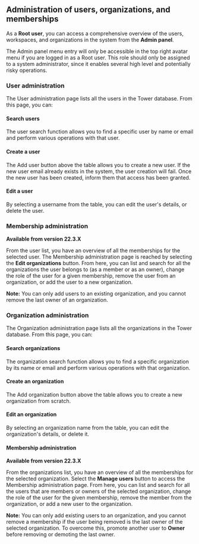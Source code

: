 ## Administration of users, organizations, and memberships

As a **Root user**, you can access a comprehensive overview of the users, workspaces, and organizations in the system from the **Admin panel**.

The Admin panel menu entry will only be accessible in the top right avatar menu if you are logged in as a Root user. This role should only be assigned to a system administrator, since it enables several high level and potentially risky operations.

### User administration

The User administration page lists all the users in the Tower database. From this page, you can:

#### Search users

The user search function allows you to find a specific user by name or email and perform various operations with that user.

#### Create a user

The Add user button above the table allows you to create a new user. If the new user email already exists in the system, the user creation will fail. Once the new user has been created, inform them that access has been granted.

#### Edit a user

By selecting a username from the table, you can edit the user's details, or delete the user.

### Membership administration

**Available from version 22.3.X**

From the user list, you have an overview of all the memberships for the selected user. The Membership administration page is reached by selecting the **Edit organizations** button. From here, you can list and search for all the organizations the user belongs to (as a member or as an owner), change the role of the user for a given membership, remove the user from an organization, or add the user to a new organization.

**Note:** You can only add users to an existing organization, and you cannot remove the last owner of an organization.

### Organization administration

The Organization administration page lists all the organizations in the Tower database. From this page, you can:

#### Search organizations

The organization search function allows you to find a specific organization by its name or email and perform various operations with that organization.

#### Create an organization

The Add organization button above the table allows you to create a new organization from scratch.

#### Edit an organization

By selecting an organization name from the table, you can edit the organization's details, or delete it.

#### Membership administration

**Available from version 22.3.X**

From the organizations list, you have an overview of all the memberships for the selected organization. Select the **Manage users** button to access the Membership administration page. From here, you can list and search for all the users that are members or owners of the selected organization, change the role of the user for the given membership, remove the member from the organization, or add a new user to the organization.

**Note:** You can only add existing users to an organization, and you cannot remove a membership if the user being removed is the last owner of the selected organization. To overcome this, promote another user to **Owner** before removing or demoting the last owner.
